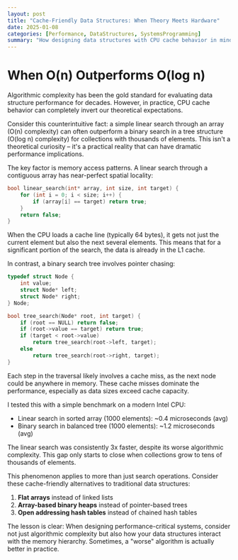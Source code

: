 ```yaml
---
layout: post
title: "Cache-Friendly Data Structures: When Theory Meets Hardware"
date: 2025-01-08
categories: [Performance, DataStructures, SystemsProgramming]
summary: "How designing data structures with CPU cache behavior in mind can lead to dramatic performance improvements beyond what algorithmic complexity would predict."
---
```


# When O(n) Outperforms O(log n)

Algorithmic complexity has been the gold standard for evaluating data structure performance for decades. However, in practice, CPU cache behavior can completely invert our theoretical expectations.

Consider this counterintuitive fact: a simple linear search through an array (O(n) complexity) can often outperform a binary search in a tree structure (O(log n) complexity) for collections with thousands of elements. This isn't a theoretical curiosity – it's a practical reality that can have dramatic performance implications.

The key factor is memory access patterns. A linear search through a contiguous array has near-perfect spatial locality:

```c
bool linear_search(int* array, int size, int target) {
    for (int i = 0; i < size; i++) {
        if (array[i] == target) return true;
    }
    return false;
}
```

When the CPU loads a cache line (typically 64 bytes), it gets not just the current element but also the next several elements. This means that for a significant portion of the search, the data is already in the L1 cache.

In contrast, a binary search tree involves pointer chasing:

```c
typedef struct Node {
    int value;
    struct Node* left;
    struct Node* right;
} Node;

bool tree_search(Node* root, int target) {
    if (root == NULL) return false;
    if (root->value == target) return true;
    if (target < root->value) 
        return tree_search(root->left, target);
    else 
        return tree_search(root->right, target);
}
```

Each step in the traversal likely involves a cache miss, as the next node could be anywhere in memory. These cache misses dominate the performance, especially as data sizes exceed cache capacity.

I tested this with a simple benchmark on a modern Intel CPU:

- Linear search in sorted array (1000 elements): ~0.4 microseconds (avg)
- Binary search in balanced tree (1000 elements): ~1.2 microseconds (avg)

The linear search was consistently 3x faster, despite its worse algorithmic complexity. This gap only starts to close when collections grow to tens of thousands of elements.

This phenomenon applies to more than just search operations. Consider these cache-friendly alternatives to traditional data structures:

1. **Flat arrays** instead of linked lists
2. **Array-based binary heaps** instead of pointer-based trees
3. **Open addressing hash tables** instead of chained hash tables

The lesson is clear: When designing performance-critical systems, consider not just algorithmic complexity but also how your data structures interact with the memory hierarchy. Sometimes, a "worse" algorithm is actually better in practice.